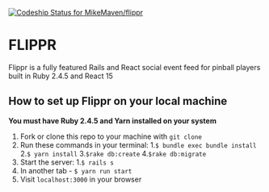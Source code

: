 [![Codeship Status for MikeMaven/flippr](https://app.codeship.com/projects/f631c870-497e-0137-a621-6a504c50fb4c/status?branch=master)](https://app.codeship.com/projects/338186)

# FLIPPR

Flippr is a fully featured Rails and React social event feed for pinball players built in Ruby 2.4.5 and React 15

## How to set up Flippr on your local machine

**You must have Ruby 2.4.5 and Yarn installed on your system**
1. Fork or clone this repo to your machine with `git clone`
2. Run these commands in your terminal:
  1.`$ bundle exec bundle install`
  2.`$ yarn install`
  3.`$rake db:create`
  4.`$rake db:migrate`
3. Start the server:
  1.`$ rails s`
  2. In another tab - `$ yarn run start`
4. Visit `localhost:3000` in your browser
